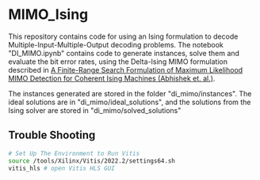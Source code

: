 # MIMO_Ising

This repository contains code for using an Ising formulation to decode Multiple-Input-Multiple-Output decoding problems. The notebook "DI_MIMO.ipynb" contains code to generate instances, solve them and evaluate the bit error rates, using the Delta-Ising MIMO formulation described in [A Finite-Range Search Formulation of Maximum Likelihood MIMO Detection for Coherent Ising Machines (Abhishek et. al.)](https://arxiv.org/pdf/2205.05020.pdf). 

The instances generated are stored in the folder "di_mimo/instances". The ideal solutions are in "di_mimo/ideal_solutions", and the solutions from the Ising solver are stored in "di_mimo/solved_solutions"

## Trouble Shooting
```bash
# Set Up The Environment to Run Vitis
source /tools/Xilinx/Vitis/2022.2/settings64.sh
vitis_hls # open Vitis HLS GUI
```